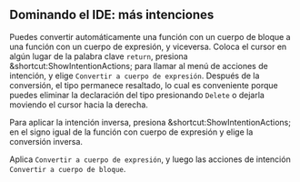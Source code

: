 ## Dominando el IDE: más intenciones

Puedes convertir automáticamente una función con un cuerpo de bloque a una función con un cuerpo de expresión, y viceversa. Coloca el cursor en algún lugar de la palabra clave `return`, presiona <span class="shortcut">&shortcut:ShowIntentionActions;</span> para llamar al menú de acciones de intención, y elige <span class="control">`Convertir a cuerpo de expresión`</span>. Después de la conversión, el tipo permanece resaltado, lo cual es conveniente porque puedes eliminar la declaración del tipo presionando `Delete` o dejarla moviendo el cursor hacia la derecha.

Para aplicar la intención inversa, presiona <span class="shortcut">&shortcut:ShowIntentionActions;</span> en el signo igual de la función con cuerpo de expresión y elige la conversión inversa.

Aplica <span class="control">`Convertir a cuerpo de expresión`</span>, y luego las acciones de intención <span class="control">`Convertir a cuerpo de bloque`</span>.